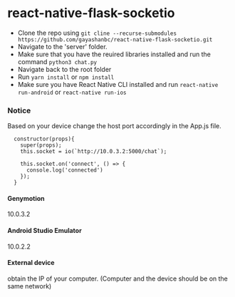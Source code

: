 # react-native-flask-socketio

- Clone the repo using ```git cline --recurse-submodules https://github.com/gayashanbc/react-native-flask-socketio.git```
- Navigate to the 'server' folder.
- Make sure that you have the reuired libraries installed and run the command ```python3 chat.py```
- Navigate back to the root folder
- Run ```yarn install``` or ```npm install```
- Make sure you have React Native CLI installed and run ```react-native run-android``` or ```react-native run-ios```

### Notice
Based on your device change the host port accordingly in the App.js file.
```
  constructor(props){
    super(props);
    this.socket = io(`http://10.0.3.2:5000/chat`);

    this.socket.on('connect', () => {
      console.log('connected')
    });
  }
```

#### Genymotion
10.0.3.2

#### Android Studio Emulator
10.0.2.2

#### External device
obtain the IP of your computer. (Computer and the device should be on the same network)
